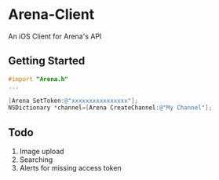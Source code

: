 Arena-Client
============

An iOS Client for Arena's API

Getting Started
----

```objective-c
#import "Arena.h"
...

[Arena SetToken:@"xxxxxxxxxxxxxxxx"];
NSDictionary *channel=[Arena CreateChannel:@"My Channel"];
```

Todo
----

1. Image upload
2. Searching
3. Alerts for missing access token
